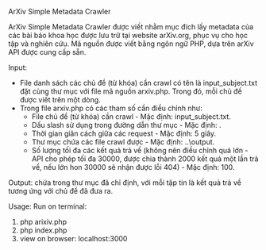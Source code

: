 ArXiv Simple Metadata Crawler

ArXiv Simple Metadata Crawler được viết nhằm mục đích lấy metadata của các bài báo khoa học được lưu trữ tại website arXiv.org, phục vụ cho học tập và nghiên cứu.
Mã nguồn được viết bằng ngôn ngữ PHP, dựa trên arXiv API được cung cấp sẵn.

Input:

- File danh sách các chủ đề (từ khóa) cần crawl có tên là input_subject.txt đặt cùng thư mục với file mã nguồn arxiv.php. Trong đó, mỗi chủ đề được viết trên một dòng.
- Trong file arxiv.php có các tham số cần điều chỉnh như:
  + File chủ đề (từ khóa) cần crawl - Mặc định: input_subject.txt.
  + Dấu slash sử dụng trong đường dẫn thư mục - Mặc định: \.
  + Thời gian giãn cách giữa các request - Mặc định: 5 giây.
  + Thư mục chứa các file crawl được - Mặc định: ..\output.
  + Số lượng tối đa các kết quả trả về (không nên điều chỉnh quá lớn - API cho phép tối đa 30000, được chia thành 2000 kết quả một lần trả về, nếu lớn hon 30000 sẽ nhận được lỗi 404) - Mặc định: 100.

Output: chứa trong thư mục đã chỉ định, với mỗi tập tin là kết quả trả về tương ứng với chủ đề đã đưa ra.


Usage:
Run on terminal:
  1.    php arixiv.php
  2.    php index.php
  3.    view on browser: localhost:3000
